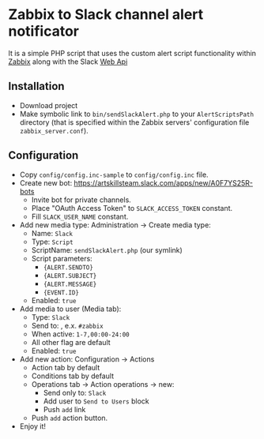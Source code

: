 # Zabbix to Slack channel alert notificator
It is a simple PHP script that uses the custom alert script functionality within [Zabbix](https://www.zabbix.com/documentation/3.0/manual/config/notifications/media/script) along with the Slack [Web Api](https://api.slack.com/methods) 

## Installation
* Download project
* Make symbolic link to ``bin/sendSlackAlert.php`` to your ``AlertScriptsPath`` directory (that is specified within the Zabbix servers' configuration file ``zabbix_server.conf``).

## Configuration
* Copy ``config/config.inc-sample`` to ``config/config.inc`` file.
* Create new bot: https://artskillsteam.slack.com/apps/new/A0F7YS25R-bots
	* Invite bot for private channels.
	* Place "OAuth Access Token" to ``SLACK_ACCESS_TOKEN`` constant.
	* Fill ``SLACK_USER_NAME`` constant.
* Add new media type: Administration -> Create media type:
	* Name: ``Slack``
	* Type: ``Script``
	* ScriptName: ``sendSlackAlert.php`` (our symlink)
	* Script parameters:
		* ``{ALERT.SENDTO}``
		* ``{ALERT.SUBJECT}``
		* ``{ALERT.MESSAGE}``
		* ``{EVENT.ID}``
	* Enabled: ``true``
* Add media to user (Media tab):
	* Type: ``Slack``
	* Send to: <Zabbix channel name>, e.x. ``#zabbix`` 
	* When active: ``1-7,00:00-24:00``
	* All other flag are default
	* Enabled: ``true``
* Add new action: Configuration -> Actions
	* Action tab by default
	* Conditions tab by default
	* Operations tab -> Action operations -> new:
	 	* Send only to: ``Slack``
	 	* Add user to ``Send to Users`` block
	 	* Push ``add`` link
	* Push ``add`` action button.
* Enjoy it!